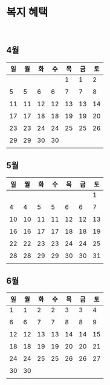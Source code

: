 # 복지 혜택
<br>

## 4월

|     일     |     월      |     화      |     수      |     목      |     금      |     토      |
|------------|-------------|-------------|-------------|-------------|-------------|-------------|
|            |             |             |             |       1     |       1     |       2     |       2     |       3     |       3     |       4     |       4     |
|            |             |             |             |             |             |             |             |             |             |             |             |
|     5      |       5     |       6     |       6     |       7     |       7     |       8     |       8     |       9     |       9     |      10     |      10     |
|            |             |             |             |             |             |             |             |             |             |             |             |
|    11      |      11     |      12     |      12     |      13     |      13     |      14     |      14     |      15     |      15     |      16     |      16     |
|            |             |             |             |             |             |             |             |             |             |             |             |
|    17      |      17     |      18     |      18     |      19     |      19     |      20     |      20     |      21     |      21     |      22     |      22     |
|            |             |             |             |             |             |             |             |             |             |             |             |
|    23      |      23     |      24     |      24     |      25     |      25     |      26     |      26     |      27     |      27     |      28     |      28     |
|            |             |             |             |             |             |             |             |             |             |             |             |
|    29      |      29     |      30     |      30     |             |             |             |             |             |             |             |             |
|            |             |             |             |             |             |             |             |             |             |             |             |

## 5월

|     일     |     월      |     화      |     수      |     목      |     금      |     토      |
|------------|-------------|-------------|-------------|-------------|-------------|-------------|
|            |             |             |             |             |             |       1     |       1     |       2     |       2     |       3     |       3     |
|            |             |             |             |             |             |             |             |             |             |             |             |
|     4      |       4     |       5     |       5     |       6     |       6     |       7     |       7     |       8     |       8     |       9     |       9     |
|            |             |             |             |             |             |             |             |             |             |             |             |
|    10      |      10     |      11     |      11     |      12     |      12     |      13     |      13     |      14     |      14     |      15     |      15     |
|            |             |             |             |             |             |             |             |             |             |             |             |
|    16      |      16     |      17     |      17     |      18     |      18     |      19     |      19     |      20     |      20     |      21     |      21     |
|            |             |             |             |             |             |             |             |             |             |             |             |
|    22      |      22     |      23     |      23     |      24     |      24     |      25     |      25     |      26     |      26     |      27     |      27     |
|            |             |             |             |             |             |             |             |             |             |             |             |
|    28      |      28     |      29     |      29     |      30     |      30     |      31     |      31     |             |             |             |             |
|            |             |             |             |             |             |             |             |             |             |             |             |


## 6월

|     일     |     월      |     화      |     수      |     목      |     금      |     토      |
|------------|-------------|-------------|-------------|-------------|-------------|-------------
|     1      |       1     |       2     |       2     |       3     |       3     |       4     |       4     |       5     |       5     |             |             |
|            |             |             |             |             |             |             |             |             |             |             |             |
|     6      |       6     |       7     |       7     |       8     |       8     |       9     |       9     |      10     |      10     |      11     |      11     |
|            |             |             |             |             |             |             |             |             |             |             |             |
|    12      |      12     |      13     |      13     |      14     |      14     |      15     |      15     |      16     |      16     |      17     |      17     |
|            |             |             |             |             |             |             |             |             |             |             |             |
|    18      |      18     |      19     |      19     |      20     |      20     |      21     |      21     |      22     |      22     |      23     |      23     |
|            |             |             |             |             |             |             |             |             |             |             |             |
|    24      |      24     |      25     |      25     |      26     |      26     |      27     |      27     |      28     |      28     |      29     |      29     |
|            |             |             |             |             |             |             |             |             |             |             |             |
|    30      |      30     |             |             |             |             |             |             |             |             |             |             |
|            |             |             |             |             |             |             |             |             |             |             |             |


